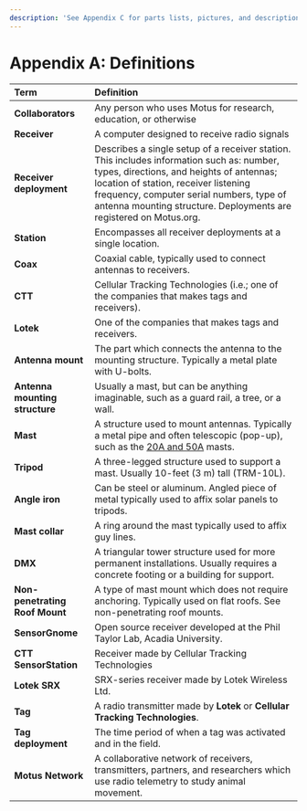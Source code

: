 ```yaml
---
description: 'See Appendix C for parts lists, pictures, and descriptions'
---
```


# Appendix A: Definitions

| Term | Definition |
| :--- | :--- |
| **Collaborators** | Any person who uses Motus for research, education, or otherwise |
| **Receiver** | A computer designed to receive radio signals |
| **Receiver deployment** | Describes a single setup of a receiver station. This includes information such as: number, types, directions, and heights of antennas; location of station, receiver listening frequency, computer serial numbers, type of antenna mounting structure. Deployments are registered on Motus.org. |
| **Station** | Encompasses all receiver deployments at a single location. |
| **Coax** | Coaxial cable, typically used to connect antennas to receivers. |
| **CTT** | Cellular Tracking Technologies \(i.e.; one of the companies that makes tags and receivers\). |
| **Lotek** | One of the companies that makes tags and receivers. |
| **Antenna mount** | The part which connects the antenna to the mounting structure. Typically a metal plate with U-bolts. |
| **Antenna mounting structure** | Usually a mast, but can be anything imaginable, such as a guard rail, a tree, or a wall. |
| **Mast** | A structure used to mount antennas. Typically a metal pipe and often telescopic \(pop-up\), such as the [20A and 50A](http://wadeantenna.com/wp-content/uploads/2019/07/SPEC0047_C01_POP-UP-MAST_MCN0115.pdf) masts. |
| **Tripod** | A three-legged structure used to support a mast. Usually 10-feet \(3 m\) tall \(TRM-10L\). |
| **Angle iron** | Can be steel or aluminum. Angled piece of metal typically used to affix solar panels to tripods. |
| **Mast collar** | A ring around the mast typically used to affix guy lines. |
| **DMX** | A triangular tower structure used for more permanent installations. Usually requires a concrete footing or a building for support. |
| **Non-penetrating Roof Mount** | A type of mast mount which does not require anchoring. Typically used on flat roofs. See non-penetrating roof mounts. |
| **SensorGnome** | Open source receiver developed at the Phil Taylor Lab, Acadia University. |
| **CTT SensorStation** | Receiver made by Cellular Tracking Technologies |
| **Lotek SRX** | SRX-series receiver made by Lotek Wireless Ltd. |
| **Tag** | A radio transmitter made by **Lotek** or **Cellular Tracking Technologies**. |
| **Tag deployment** | The time period of when a tag was activated and in the field. |
| **Motus Network** | A collaborative network of receivers, transmitters, partners, and researchers which use radio telemetry to study animal movement. |

